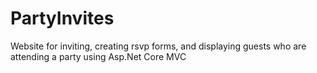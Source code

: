 # PartyInvites
Website for inviting, creating rsvp forms, and displaying guests who are attending a party using Asp.Net Core MVC
